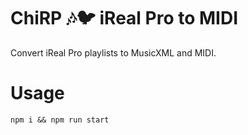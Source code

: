 ChiRP 🎶🐦 iReal Pro to MIDI
============================

Convert iReal Pro playlists to MusicXML and MIDI.

# Usage
`npm i && npm run start`
